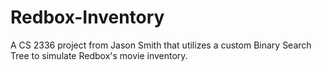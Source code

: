 # Redbox-Inventory
A CS 2336 project from Jason Smith that utilizes a custom Binary Search Tree to simulate Redbox's movie inventory.

